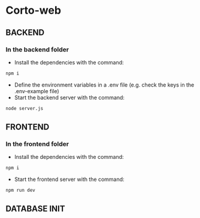 # Corto-web

## BACKEND
### In the backend folder
- Install the dependencies with the command: 
```bash
npm i
```
- Define the environment variables in a .env file (e.g. check the keys in the .env-example file)
- Start the backend server with the command:
```bash 
node server.js
```

## FRONTEND
### In the frontend folder
- Install the dependencies with the command: 
```bash
npm i
```
- Start the frontend server with the command:
```bash 
npm run dev
```

## DATABASE INIT